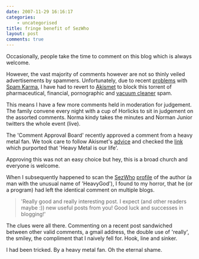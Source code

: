 ```yaml
---
date: 2007-11-29 16:16:17
categories:
    - uncategorised
title: fringe benefit of SezWho
layout: post
comments: true
---
```

Occasionally, people take the time to comment on this blog which is
always welcome.

However, the vast majority of comments however are not so thinly veiled
advertisements by spammers. Unfortunately, due to recent
[problems](http://andyc.tumblr.com/post/17830528) with 
[Spam Karma](http://www.nbrightside.com/blog/2007/07/10/out-with-the-old-in-with-the-new/),
I have had to revert to [Akismet](http://akismet.com/) to block this
torrent of pharmaceutical, financial, pornographic and 
[vacuum cleaner](http://www.nbrightside.com/blog/2005/12/19/probably-the-best-comment-spam-in-the-world/) 
spam.

This means I have a few more comments held in moderation for judgement.
The family convene every night with a cup of Horlicks to sit in
judgement on the assorted comments. Norma kindy takes the minutes and
Norman Junior twitters the whole event (live).

The 'Comment Approval Board' recently approved a comment from a heavy
metal fan. We took care to follow Akismet's
[advice](http://blog.akismet.com/2007/11/27/it-really-is-spam/) and
checked the [link](http://heavy-blog.com/) which purported that 'Heavy
Metal is our life'.

Approving this was not an easy choice but hey, this is a broad church
and everyone is welcome.

When I subsequently happened to scan the [SezWho](http://sezwho.com/)
[profile](http://picasaweb.google.com/nbrightside/Blog/photo#5138181312931498338)
of the author (a man with the unusual name of 'HeavyGod'), I found to my
horror, that he (or a program) had left the identical comment on
multiple blogs.
> 'Really good and really interesting post. I expect (and other readers
> maybe :)) new useful posts from you! Good luck and successes in
> blogging!'

The clues were all there. Commenting on a recent post sandwiched between
other valid comments, a gmail address, the double use of 'really', the
smiley, the compliment that I naively fell for. Hook, line and sinker.

I had been tricked. By a heavy metal fan. Oh the eternal shame.
